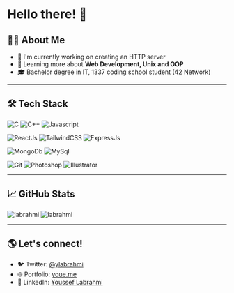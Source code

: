# Hello there! 👋

## 🙋‍♂️ About Me
- 🔭 I'm currently working on creating an HTTP server
- 🌱 Learning more about **Web Development, Unix and OOP**
- 🎓 Bachelor degree in IT, 1337 coding school student (42 Network)
<hr>

## 🛠 Tech Stack
  ![C](https://img.shields.io/badge/-C-00599C?style=flat-square&logo=c)
  ![C++](https://img.shields.io/badge/-C++-00599C?style=flat-square&logo=c%2B%2B)
  ![Javascript](https://img.shields.io/badge/-Javascript-F7DF1E?style=flat-square&logo=javascript&logoColor=black)

  ![ReactJs](https://img.shields.io/badge/-ReactJs-61DAFB?style=flat-square&logo=react&logoColor=black)
  ![TailwindCSS](https://img.shields.io/badge/-TailwindCSS-38B2AC?style=flat-square&logo=tailwind-css&logoColor=white)
  ![ExpressJs](https://img.shields.io/badge/-ExpressJs-000000?style=flat-square&logo=express&logoColor=white)

  ![MongoDb](https://img.shields.io/badge/-MongoDb-13aa52?style=flat-square&logo=mongodb&logoColor=white)
  ![MySql](https://img.shields.io/badge/-MySql-4479A1?style=flat-square&logo=mysql&logoColor=white)

  ![Git](https://img.shields.io/badge/-Git-F05032?style=flat-square&logo=git&logoColor=white)
  ![Photoshop](https://img.shields.io/badge/-Photoshop-31A8FF?style=flat-square&logo=adobe-photoshop&logoColor=white)
  ![Illustrator](https://img.shields.io/badge/-Illustrator-FF9A00?style=flat-square&logo=adobe-illustrator&logoColor=white)
<hr>


## 📈 GitHub Stats
<p>
  <img src="https://github-readme-streak-stats.herokuapp.com/?user=labrahmi&" alt="labrahmi" />
  <img src="https://github-readme-stats.vercel.app/api/top-langs?username=labrahmi&show_icons=true&locale=en&layout=compact" alt="labrahmi" />
</p>
<hr>

## 🌎 Let's connect!
- 🐦 Twitter: [@ylabrahmi](https://x.com/ylabrahmi)
- 🌐 Portfolio: [youe.me](https://youe.me)
- 💼 LinkedIn: [Youssef Labrahmi](https://www.linkedin.com/in/labrahmiy/)

